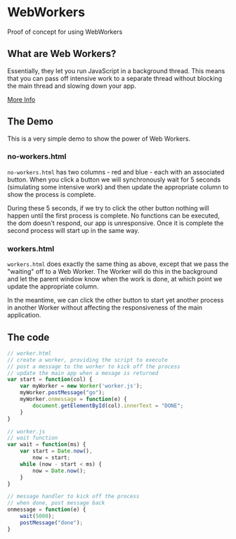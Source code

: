 # WebWorkers
Proof of concept for using WebWorkers

## What are Web Workers?
Essentially, they let you run JavaScript in a background thread. This means that you can pass off intensive work to a separate thread without blocking the main thread and slowing down your app.

[More Info](https://developer.mozilla.org/en-US/docs/Web/API/Web_Workers_API/Using_web_workers)

## The Demo
This is a very simple demo to show the power of Web Workers.

### no-workers.html
`no-workers.html` has two columns - red and blue - each with an associated button. When you click a button we will synchronously wait for 5 seconds (simulating some intensive work) and then update the appropriate column to show the process is complete.

During these 5 seconds, if we try to click the other button nothing will happen until the first process is complete. No functions can be executed, the dom doesn't respond, our app is unresponsive. Once it is complete the second process will start up in the same way.

### workers.html
`workers.html` does exactly the same thing as above, except that we pass the "waiting" off to a Web Worker. The Worker will do this in the background and let the parent window know when the work is done, at which point we update the appropriate column.

In the meantime, we can click the other button to start yet another process in another Worker without affecting the responsiveness of the main application.

## The code

````javascript
// worker.html
// create a worker, providing the script to execute
// post a message to the worker to kick off the process
// update the main app when a mesage is returned
var start = function(col) {
    var myWorker = new Worker('worker.js');
    myWorker.postMessage("go");
    myWorker.onmessage = function(e) {
        document.getElementById(col).innerText = "DONE";
    }
}

// worker.js
// wait function
var wait = function(ms) {
    var start = Date.now(),
        now = start;
    while (now - start < ms) {
        now = Date.now();
    }
}

// message handler to kick off the process
// when done, post message back
onmessage = function(e) {
    wait(5000);
    postMessage("done");
}
````